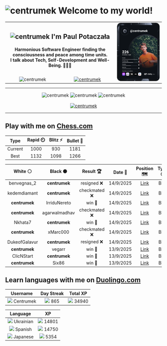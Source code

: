 <h1>
  <img
    src="https://emojis.slackmojis.com/emojis/images/1531849430/4246/blob-sunglasses.gif"
    width="30"
    alt="centrumek"
  />
  Welcome to my world!
</h1>

<table>
  <tbody>
    <tr>
      <td align="center" width="70%" colspan="2">
        <h2>
          <img
            src="https://raw.githubusercontent.com/MartinHeinz/MartinHeinz/master/wave.gif"
            width="30px"
            alt="centrumek"
          />
          I'm Paul Potaczała
        </h2>
        <h4>
          Harmonious Software Engineer finding the consciousness and peace among time units.
          <br/>
          I talk about Tech, Self-Development and Well-Being. 🌿🧘🚀
        </h4>
      </td>
      <td width="30%" rowspan="2">
        <a href="https://app.daily.dev/centrumek">
          <img
            src="./devcard.svg"
            alt="centrumek"
          />
        </a>
      </td>
    </tr>
    <tr align="center">
      <td>
        <img
          src="https://komarev.com/ghpvc/?username=centrumek&label=visitors&color=0e75b6&style=flat"
          alt="centrumek"
        >
      </td>
      <td>
        <a href="https://stackoverflow.com/users/14496012/centrumek">
          <img
            src="https://stackoverflow.com/users/flair/14496012.png?theme=dark"
            alt="centrumek"
          >
        </a>
      </td>
    </tr>
  </tbody>
</table>

---
<div align="center">
  <img 
    src="https://github-readme-stats.vercel.app/api?username=centrumek&show_icons=true&count_private=true&theme=dark&hide_border=true&hide=issues,contribs&bg_color=00000000"
    alt="centrumek"
  />
  <img
    src="https://github-readme-stats.vercel.app/api/top-langs/?username=centrumek&layout=compact&hide_border=true&theme=dark&bg_color=00000000&langs_count=6&exclude_repo=air-statistic-app"
    alt="centrumek"
  />
  <img 
    src="https://github-readme-streak-stats.herokuapp.com?user=centrumek&theme=dark&hide_border=true&background=FFFFFF00"
    alt="centrumek"
  />
  <br/>
  <br/>
  <a href="https://www.buymeacoffee.com/centrumek">
    <img
      src="https://cdn.buymeacoffee.com/buttons/v2/default-orange.png"
      height="50"
      width="210"
      alt="centrumek"
    />
  </a>
</div>

---

## Play with me on [Chess.com](https://www.chess.com/member/centrumek)

<div align="center">
<!--START_SECTION:chessStats-->
<!-- Automatically generated with https://github.com/Balastrong/chess-stats-action -->

| Type | Rapid ⏲️ | Blitz ⚡ | Bullet 🔫 |
|:---:|:---:|:---:|:---:|
| Current | 1000 | 930 | 1181 |
| Best | 1132 | 1098 | 1266 |

| White ⚪ | Black ⚫ | Result 🏆 | Date 📅 | Position 🗺️ | Type 🕕 |
|:---:|:---:|:---:|:---:|:---:|:---:|
| benvegnas_2 | **centrumek** | resigned ❌ | 14/9/2025 | <a href="http://www.ee.unb.ca/cgi-bin/tervo/fen.pl?select=8/P2R4/8/1k3pp1/8/7P/3p1PP1/6K1 b - - 0 44">Link</a> | Blitz |
| kedemdiamant | **centrumek** | checkmated ❌ | 14/9/2025 | <a href="http://www.ee.unb.ca/cgi-bin/tervo/fen.pl?select=1Rk2r2/4R3/8/4B1p1/r7/4P3/b1PK2PP/8 b - - 12 30">Link</a> | Blitz |
| **centrumek** | IrriduNereto | win 🥇 | 14/9/2025 | <a href="http://www.ee.unb.ca/cgi-bin/tervo/fen.pl?select=r7/1ppR4/p3pr2/5k2/PP1P4/2P1nNK1/8/4R3 b - - 2 42">Link</a> | Blitz |
| **centrumek** | agarwalmadhav | checkmated ❌ | 14/9/2025 | <a href="http://www.ee.unb.ca/cgi-bin/tervo/fen.pl?select=r4rk1/6pp/4p3/3p1pP1/pq3P2/K2n3P/P2RN3/R7 w - - 0 26">Link</a> | Blitz |
| Nkhata7 | **centrumek** | win 🥇 | 14/9/2025 | <a href="http://www.ee.unb.ca/cgi-bin/tervo/fen.pl?select=8/6k1/3bB2p/5PpK/3p1P2/7q/8/8 w - - 3 53">Link</a> | Blitz |
| **centrumek** | xMarc000 | checkmated ❌ | 14/9/2025 | <a href="http://www.ee.unb.ca/cgi-bin/tervo/fen.pl?select=8/pk3ppp/8/2b5/5BP1/8/P2R2PP/4q2K w - - 0 29">Link</a> | Blitz |
| DukeofGalavur | **centrumek** | resigned ❌ | 14/9/2025 | <a href="http://www.ee.unb.ca/cgi-bin/tervo/fen.pl?select=N1b3n1/pp1n2pN/2pk1p1p/8/4P3/8/PPP2PPP/R1B1KB1R b KQ - 0 13">Link</a> | Blitz |
| **centrumek** | vegarr | win 🥇 | 13/9/2025 | <a href="http://www.ee.unb.ca/cgi-bin/tervo/fen.pl?select=1k4R1/8/KP6/P7/8/4P2P/8/8 b - - 0 49">Link</a> | Blitz |
| ClicNStart | **centrumek** | win 🥇 | 13/9/2025 | <a href="http://www.ee.unb.ca/cgi-bin/tervo/fen.pl?select=r2kb1nr/1pp1q2p/3p2p1/pP6/2P2P2/P2B4/6PP/5RK1 w - - 0 24">Link</a> | Blitz |
| **centrumek** | Six86 | win 🥇 | 13/9/2025 | <a href="http://www.ee.unb.ca/cgi-bin/tervo/fen.pl?select=3R2k1/2p2ppp/2r5/pq6/5PK1/4P1P1/8/8 b - - 0 32">Link</a> | Blitz |

<!--END_SECTION:chessStats-->
</div>

## Learn languages with me on [Duolingo.com](https://www.duolingo.com/profile/Centrumek)

<div align="center">
<!--START_SECTION:duolingoStats-->
<!-- Automatically generated with https://github.com/centrumek/duolingo-readme-stats-->

| Username | Day Streak | Total XP |
|:---:|:---:|:---:|
| <img src="https://raw.githubusercontent.com/centrumek/duolingo-readme-stats/main/assets/duolingo.png" height="12"> Centrumek | <img src="https://raw.githubusercontent.com/centrumek/duolingo-readme-stats/main/assets/streakfrozen.svg" height="12"> 865 | <img src="https://raw.githubusercontent.com/centrumek/duolingo-readme-stats/main/assets/xp.svg" height="12"> 34940 |

| Language | XP |
|:---:|:---:|
| <img src="https://raw.githubusercontent.com/centrumek/duolingo-readme-stats/main/assets/langs/ukrainian.svg" height="12"> Ukrainian | <img src="https://raw.githubusercontent.com/centrumek/duolingo-readme-stats/main/assets/xp.svg" height="12"> 14801 |
| <img src="https://raw.githubusercontent.com/centrumek/duolingo-readme-stats/main/assets/langs/spanish.svg" height="12"> Spanish | <img src="https://raw.githubusercontent.com/centrumek/duolingo-readme-stats/main/assets/xp.svg" height="12"> 14750 |
| <img src="https://raw.githubusercontent.com/centrumek/duolingo-readme-stats/main/assets/langs/japanese.svg" height="12"> Japanese | <img src="https://raw.githubusercontent.com/centrumek/duolingo-readme-stats/main/assets/xp.svg" height="12"> 5354 |

<!--END_SECTION:duolingoStats-->
</div>
<!--
**centrumek/centrumek** is a ✨ _special_ ✨ repository because its `README.md` (this file) appears on your GitHub profile.

Here are some ideas to get you started:

- 🔭 I’m currently working on ...
- 🌱 I’m currently learning ...
- 👯 I’m looking to collaborate on ...
- 🤔 I’m looking for help with ...
- 💬 Ask me about ...
- 📫 How to reach me: ...
- 😄 Pronouns: ...
- ⚡ Fun fact: ...
-->

